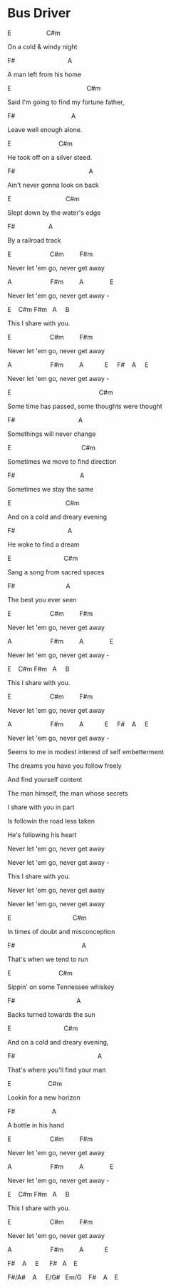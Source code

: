 # Bus Driver

<p class="c0"><span class="c1">E &nbsp; &nbsp; &nbsp; &nbsp; &nbsp; &nbsp; &nbsp; &nbsp; &nbsp; &nbsp;C#m</span></p><p class="c0"><span class="c1">On a cold &amp; windy night</span></p><p class="c0"><span class="c1">F# &nbsp; &nbsp; &nbsp; &nbsp; &nbsp; &nbsp; &nbsp; &nbsp; &nbsp; &nbsp; &nbsp; &nbsp; &nbsp; &nbsp; &nbsp;A</span></p><p class="c0"><span class="c1">A man left from his home</span></p><p class="c0"><span class="c1">E &nbsp; &nbsp; &nbsp; &nbsp; &nbsp; &nbsp; &nbsp; &nbsp; &nbsp; &nbsp; &nbsp; &nbsp; &nbsp; &nbsp; &nbsp; &nbsp; &nbsp; &nbsp; &nbsp; &nbsp; &nbsp; C#m</span></p><p class="c0"><span class="c1">Said I&#39;m going to find my fortune father,</span></p><p class="c0"><span class="c1">F# &nbsp; &nbsp; &nbsp; &nbsp; &nbsp; &nbsp; &nbsp; &nbsp; &nbsp; &nbsp; &nbsp; &nbsp; &nbsp; &nbsp; &nbsp; &nbsp;A</span></p><p class="c0"><span class="c1">Leave well enough alone.</span></p><p class="c0"><span class="c1">E &nbsp; &nbsp; &nbsp; &nbsp; &nbsp; &nbsp; &nbsp; &nbsp; &nbsp; &nbsp; &nbsp; &nbsp; &nbsp; C#m</span></p><p class="c0"><span class="c1">He took off on a silver steed.</span></p><p class="c0"><span class="c1">F# &nbsp; &nbsp; &nbsp; &nbsp; &nbsp; &nbsp; &nbsp; &nbsp; &nbsp; &nbsp; &nbsp; &nbsp; &nbsp; &nbsp; &nbsp; &nbsp; &nbsp; &nbsp; &nbsp; &nbsp; &nbsp;A</span></p><p class="c0"><span class="c1">Ain&#39;t never gonna look on back</span></p><p class="c0"><span class="c1">E &nbsp; &nbsp; &nbsp; &nbsp; &nbsp; &nbsp; &nbsp; &nbsp; &nbsp; &nbsp; &nbsp; &nbsp; &nbsp; &nbsp; &nbsp; C#m</span></p><p class="c0"><span class="c1">Slept down by the water&#39;s edge</span></p><p class="c0"><span class="c1">F# &nbsp; &nbsp; &nbsp; &nbsp; &nbsp; &nbsp; &nbsp; &nbsp; &nbsp; A &nbsp; &nbsp;</span></p><p class="c0"><span class="c1">By a railroad track</span></p><p class="c0"><span class="c1">E &nbsp; &nbsp; &nbsp; &nbsp; &nbsp; &nbsp; &nbsp; &nbsp; &nbsp; &nbsp; &nbsp;C#m &nbsp; &nbsp; &nbsp; &nbsp; F#m</span></p><p class="c0"><span class="c1">Never let &#39;em go, never get away</span></p><p class="c0"><span class="c1">A &nbsp; &nbsp; &nbsp; &nbsp; &nbsp; &nbsp; &nbsp; &nbsp; &nbsp; &nbsp; &nbsp;F#m &nbsp; &nbsp; &nbsp; &nbsp; A &nbsp; &nbsp; &nbsp; &nbsp; &nbsp; &nbsp; &nbsp; E</span></p><p class="c0"><span class="c1">Never let &#39;em go, never get away -</span></p><p class="c0 c3"><span class="c1"></span></p><p class="c0"><span class="c1">E &nbsp; &nbsp;C#m F#m &nbsp; A &nbsp; &nbsp; B</span></p><p class="c0"><span class="c1">This I share with you.</span></p><p class="c0"><span class="c1">E &nbsp; &nbsp; &nbsp; &nbsp; &nbsp; &nbsp; &nbsp; &nbsp; &nbsp; &nbsp; &nbsp;C#m &nbsp; &nbsp; &nbsp; &nbsp; F#m</span></p><p class="c0"><span class="c1">Never let &#39;em go, never get away</span></p><p class="c0"><span class="c1">A &nbsp; &nbsp; &nbsp; &nbsp; &nbsp; &nbsp; &nbsp; &nbsp; &nbsp; &nbsp; &nbsp;F#m &nbsp; &nbsp; &nbsp; &nbsp; A &nbsp; &nbsp; &nbsp; &nbsp; &nbsp; &nbsp;E &nbsp; &nbsp; F# &nbsp; &nbsp;A &nbsp; &nbsp; E</span></p><p class="c0"><span class="c1">Never let &#39;em go, never get away -</span></p><p class="c0"><span class="c1">E &nbsp; &nbsp; &nbsp; &nbsp; &nbsp; &nbsp; &nbsp; &nbsp; &nbsp; &nbsp; &nbsp; &nbsp; &nbsp; &nbsp; &nbsp; &nbsp; &nbsp; &nbsp; &nbsp; &nbsp; &nbsp; &nbsp; &nbsp; &nbsp; &nbsp;C#m</span></p><p class="c0"><span class="c1">Some time has passed, some thoughts were thought</span></p><p class="c0"><span class="c1">F# &nbsp; &nbsp; &nbsp; &nbsp; &nbsp; &nbsp; &nbsp; &nbsp; &nbsp; &nbsp; &nbsp; &nbsp; &nbsp; &nbsp; &nbsp; &nbsp; &nbsp; &nbsp;A</span></p><p class="c0"><span class="c1">Somethings will never change</span></p><p class="c0"><span class="c1">E &nbsp; &nbsp; &nbsp; &nbsp; &nbsp; &nbsp; &nbsp; &nbsp; &nbsp; &nbsp; &nbsp; &nbsp; &nbsp; &nbsp; &nbsp; &nbsp; &nbsp; &nbsp; &nbsp; &nbsp;C#m</span></p><p class="c0"><span class="c1">Sometimes we move to find direction</span></p><p class="c0"><span class="c1">F# &nbsp; &nbsp; &nbsp; &nbsp; &nbsp; &nbsp; &nbsp; &nbsp; &nbsp; &nbsp; &nbsp; &nbsp; &nbsp; &nbsp; &nbsp; &nbsp; &nbsp; &nbsp; A</span></p><p class="c0"><span class="c1">Sometimes we stay the same</span></p><p class="c0"><span class="c1">E &nbsp; &nbsp; &nbsp; &nbsp; &nbsp; &nbsp; &nbsp; &nbsp; &nbsp; &nbsp; &nbsp; &nbsp; &nbsp; &nbsp; &nbsp; C#m</span></p><p class="c0"><span class="c1">And on a cold and dreary evening</span></p><p class="c0"><span class="c1">F# &nbsp; &nbsp; &nbsp; &nbsp; &nbsp; &nbsp; &nbsp; &nbsp; &nbsp; &nbsp; &nbsp; &nbsp; &nbsp; &nbsp; &nbsp;A</span></p><p class="c0"><span class="c1">He woke to find a dream</span></p><p class="c0"><span class="c1">E &nbsp; &nbsp; &nbsp; &nbsp; &nbsp; &nbsp; &nbsp; &nbsp; &nbsp; &nbsp; &nbsp; &nbsp; &nbsp; &nbsp; &nbsp;C#m</span></p><p class="c0"><span class="c1">Sang a song from sacred spaces</span></p><p class="c0"><span class="c1">F# &nbsp; &nbsp; &nbsp; &nbsp; &nbsp; &nbsp; &nbsp; &nbsp; &nbsp; &nbsp; &nbsp; &nbsp; &nbsp; &nbsp; A</span></p><p class="c0"><span class="c1">The best you ever seen</span></p><p class="c0"><span class="c1">E &nbsp; &nbsp; &nbsp; &nbsp; &nbsp; &nbsp; &nbsp; &nbsp; &nbsp; &nbsp; &nbsp;C#m &nbsp; &nbsp; &nbsp; &nbsp; F#m</span></p><p class="c0"><span class="c1">Never let &#39;em go, never get away</span></p><p class="c0"><span class="c1">A &nbsp; &nbsp; &nbsp; &nbsp; &nbsp; &nbsp; &nbsp; &nbsp; &nbsp; &nbsp; &nbsp;F#m &nbsp; &nbsp; &nbsp; &nbsp; A &nbsp; &nbsp; &nbsp; &nbsp; &nbsp; &nbsp; &nbsp; E</span></p><p class="c0"><span class="c1">Never let &#39;em go, never get away -</span></p><p class="c0 c3"><span class="c1"></span></p><p class="c0"><span class="c1">E &nbsp; &nbsp;C#m F#m &nbsp; A &nbsp; &nbsp; B</span></p><p class="c0"><span class="c1">This I share with you.</span></p><p class="c0"><span class="c1">E &nbsp; &nbsp; &nbsp; &nbsp; &nbsp; &nbsp; &nbsp; &nbsp; &nbsp; &nbsp; &nbsp;C#m &nbsp; &nbsp; &nbsp; &nbsp; F#m</span></p><p class="c0"><span class="c1">Never let &#39;em go, never get away</span></p><p class="c0"><span class="c1">A &nbsp; &nbsp; &nbsp; &nbsp; &nbsp; &nbsp; &nbsp; &nbsp; &nbsp; &nbsp; &nbsp;F#m &nbsp; &nbsp; &nbsp; &nbsp; A &nbsp; &nbsp; &nbsp; &nbsp; &nbsp; &nbsp;E &nbsp; &nbsp; F# &nbsp; &nbsp;A &nbsp; &nbsp; E</span></p><p class="c0"><span class="c1">Never let &#39;em go, never get away -</span></p><p class="c0 c3"><span class="c1"></span></p><p class="c0"><span class="c1">Seems to me in modest interest of self embetterment</span></p><p class="c0"><span class="c1">The dreams you have you follow freely</span></p><p class="c0"><span class="c1">And find yourself content</span></p><p class="c0"><span class="c1">The man himself, the man whose secrets</span></p><p class="c0"><span class="c1">I share with you in part</span></p><p class="c0"><span class="c1">Is followin the road less taken</span></p><p class="c0"><span class="c1">He&#39;s following his heart</span></p><p class="c0"><span class="c1">Never let &#39;em go, never get away</span></p><p class="c0"><span class="c1">Never let &#39;em go, never get away -</span></p><p class="c0"><span class="c1">This I share with you.</span></p><p class="c0"><span class="c1">Never let &#39;em go, never get away</span></p><p class="c0"><span class="c1">Never let &#39;em go, never get away</span></p><p class="c0"><span class="c1">E &nbsp; &nbsp; &nbsp; &nbsp; &nbsp; &nbsp; &nbsp; &nbsp; &nbsp; &nbsp; &nbsp; &nbsp; &nbsp; &nbsp; &nbsp; &nbsp; &nbsp; C#m</span></p><p class="c0"><span class="c1">In times of doubt and misconception</span></p><p class="c0"><span class="c1">F# &nbsp; &nbsp; &nbsp; &nbsp; &nbsp; &nbsp; &nbsp; &nbsp; &nbsp; &nbsp; &nbsp; &nbsp; &nbsp; &nbsp; &nbsp; &nbsp; &nbsp; &nbsp; &nbsp;A</span></p><p class="c0"><span class="c1">That&#39;s when we tend to run</span></p><p class="c0"><span class="c1">E &nbsp; &nbsp; &nbsp; &nbsp; &nbsp; &nbsp; &nbsp; &nbsp; &nbsp; &nbsp; &nbsp; &nbsp; &nbsp; C#m</span></p><p class="c0"><span class="c1">Sippin&#39; on some Tennessee whiskey</span></p><p class="c0"><span class="c1">F# &nbsp; &nbsp; &nbsp; &nbsp; &nbsp; &nbsp; &nbsp; &nbsp; &nbsp; &nbsp; &nbsp; &nbsp; &nbsp; &nbsp; &nbsp; &nbsp; &nbsp; A</span></p><p class="c0"><span class="c1">Backs turned towards the sun</span></p><p class="c0"><span class="c1">E &nbsp; &nbsp; &nbsp; &nbsp; &nbsp; &nbsp; &nbsp; &nbsp; &nbsp; &nbsp; &nbsp; &nbsp; &nbsp; &nbsp; &nbsp;C#m &nbsp;</span></p><p class="c0"><span class="c1">And on a cold and dreary evening,</span></p><p class="c0"><span class="c1">F# &nbsp; &nbsp; &nbsp; &nbsp; &nbsp; &nbsp; &nbsp; &nbsp; &nbsp; &nbsp; &nbsp; &nbsp; &nbsp; &nbsp; &nbsp; &nbsp; &nbsp; &nbsp; &nbsp; &nbsp; &nbsp; &nbsp; &nbsp; A</span></p><p class="c0"><span class="c1">That&#39;s where you&#39;ll find your man</span></p><p class="c0"><span class="c1">E &nbsp; &nbsp; &nbsp; &nbsp; &nbsp; &nbsp; &nbsp; &nbsp; &nbsp; &nbsp; C#m</span></p><p class="c0"><span class="c1">Lookin for a new horizon</span></p><p class="c0"><span class="c1">F# &nbsp; &nbsp; &nbsp; &nbsp; &nbsp; &nbsp; &nbsp; &nbsp; &nbsp; &nbsp; A</span></p><p class="c0"><span class="c1">A bottle in his hand</span></p><p class="c0"><span class="c1">E &nbsp; &nbsp; &nbsp; &nbsp; &nbsp; &nbsp; &nbsp; &nbsp; &nbsp; &nbsp; &nbsp;C#m &nbsp; &nbsp; &nbsp; &nbsp; F#m</span></p><p class="c0"><span class="c1">Never let &#39;em go, never get away</span></p><p class="c0"><span class="c1">A &nbsp; &nbsp; &nbsp; &nbsp; &nbsp; &nbsp; &nbsp; &nbsp; &nbsp; &nbsp; &nbsp;F#m &nbsp; &nbsp; &nbsp; &nbsp; A &nbsp; &nbsp; &nbsp; &nbsp; &nbsp; &nbsp; &nbsp; E</span></p><p class="c0"><span class="c1">Never let &#39;em go, never get away -</span></p><p class="c0 c3"><span class="c1"></span></p><p class="c0"><span class="c1">E &nbsp; &nbsp;C#m F#m &nbsp; A &nbsp; &nbsp; B</span></p><p class="c0"><span class="c1">This I share with you.</span></p><p class="c0"><span class="c1">E &nbsp; &nbsp; &nbsp; &nbsp; &nbsp; &nbsp; &nbsp; &nbsp; &nbsp; &nbsp; &nbsp;C#m &nbsp; &nbsp; &nbsp; &nbsp; F#m</span></p><p class="c0"><span class="c1">Never let &#39;em go, never get away</span></p><p class="c0"><span class="c1">A &nbsp; &nbsp; &nbsp; &nbsp; &nbsp; &nbsp; &nbsp; &nbsp; &nbsp; &nbsp; &nbsp;F#m &nbsp; &nbsp; &nbsp; &nbsp; A &nbsp; &nbsp; &nbsp; &nbsp; &nbsp; &nbsp;E &nbsp; &nbsp; </span></p><p class="c0"><span class="c1">F# &nbsp; &nbsp;A &nbsp; &nbsp; E &nbsp; &nbsp; &nbsp;F# &nbsp; A &nbsp; &nbsp;E</span></p><p class="c0"><span class="c1">F#/A# &nbsp; &nbsp;A &nbsp; &nbsp; E/G# &nbsp; Em/G &nbsp; &nbsp;F# &nbsp; &nbsp;A &nbsp; &nbsp;E</span></p><p class="c0 c3"><span class="c1"></span></p><p class="c0"><span class="c1">&nbsp;</span></p>